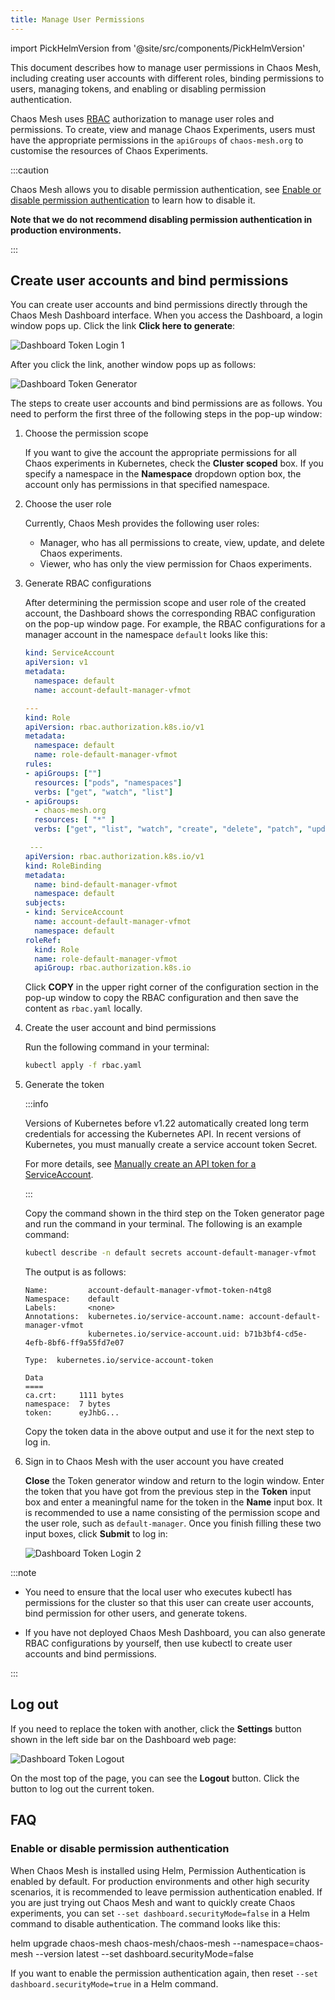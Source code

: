```yaml
---
title: Manage User Permissions
---
```


import PickHelmVersion from '@site/src/components/PickHelmVersion'

This document describes how to manage user permissions in Chaos Mesh, including creating user accounts with different roles, binding permissions to users, managing tokens, and enabling or disabling permission authentication.

Chaos Mesh uses [RBAC](https://kubernetes.io/docs/reference/access-authn-authz/rbac/) authorization to manage user roles and permissions. To create, view and manage Chaos Experiments, users must have the appropriate permissions in the `apiGroups` of `chaos-mesh.org` to customise the resources of Chaos Experiments.

:::caution

Chaos Mesh allows you to disable permission authentication, see [Enable or disable permission authentication](#enable-or-disable-permission-authentication) to learn how to disable it.

**Note that we do not recommend disabling permission authentication in production environments.**

:::

## Create user accounts and bind permissions

You can create user accounts and bind permissions directly through the Chaos Mesh Dashboard interface. When you access the Dashboard, a login window pops up. Click the link **Click here to generate**:

![Dashboard Token Login 1](img/dashboard_login1.png)

After you click the link, another window pops up as follows:

![Dashboard Token Generator](img/token_helper.png)

The steps to create user accounts and bind permissions are as follows. You need to perform the first three of the following steps in the pop-up window:

1. Choose the permission scope

   If you want to give the account the appropriate permissions for all Chaos experiments in Kubernetes, check the **Cluster scoped** box. If you specify a namespace in the **Namespace** dropdown option box, the account only has permissions in that specified namespace.

2. Choose the user role

   Currently, Chaos Mesh provides the following user roles:

   - Manager, who has all permissions to create, view, update, and delete Chaos experiments.
   - Viewer, who has only the view permission for Chaos experiments.

3. Generate RBAC configurations

   After determining the permission scope and user role of the created account, the Dashboard shows the corresponding RBAC configuration on the pop-up window page. For example, the RBAC configurations for a manager account in the namespace `default` looks like this:

   ```yaml
   kind: ServiceAccount
   apiVersion: v1
   metadata:
     namespace: default
     name: account-default-manager-vfmot

   ---
   kind: Role
   apiVersion: rbac.authorization.k8s.io/v1
   metadata:
     namespace: default
     name: role-default-manager-vfmot
   rules:
   - apiGroups: [""]
     resources: ["pods", "namespaces"]
     verbs: ["get", "watch", "list"]
   - apiGroups:
     - chaos-mesh.org
     resources: [ "*" ]
     verbs: ["get", "list", "watch", "create", "delete", "patch", "update"]

    ---
   apiVersion: rbac.authorization.k8s.io/v1
   kind: RoleBinding
   metadata:
     name: bind-default-manager-vfmot
     namespace: default
   subjects:
   - kind: ServiceAccount
     name: account-default-manager-vfmot
     namespace: default
   roleRef:
     kind: Role
     name: role-default-manager-vfmot
     apiGroup: rbac.authorization.k8s.io
   ```

   Click **COPY** in the upper right corner of the configuration section in the pop-up window to copy the RBAC configuration and then save the content as `rbac.yaml` locally.

4. Create the user account and bind permissions

   Run the following command in your terminal:

   ```bash
   kubectl apply -f rbac.yaml
   ```

5. Generate the token

   :::info

   Versions of Kubernetes before v1.22 automatically created long term credentials for accessing the Kubernetes API. In recent versions of Kubernetes, you must manually create a service account token Secret.

   For more details, see [Manually create an API token for a ServiceAccount](https://kubernetes.io/docs/tasks/configure-pod-container/configure-service-account/#manually-create-an-api-token-for-a-serviceaccount).

   :::

   Copy the command shown in the third step on the Token generator page and run the command in your terminal. The following is an example command:

   ```bash
   kubectl describe -n default secrets account-default-manager-vfmot
   ```

   The output is as follows:

   ```log
   Name:         account-default-manager-vfmot-token-n4tg8
   Namespace:    default
   Labels:       <none>
   Annotations:  kubernetes.io/service-account.name: account-default-manager-vfmot
                 kubernetes.io/service-account.uid: b71b3bf4-cd5e-4efb-8bf6-ff9a55fd7e07

   Type:  kubernetes.io/service-account-token

   Data
   ====
   ca.crt:     1111 bytes
   namespace:  7 bytes
   token:      eyJhbG...
   ```

   Copy the token data in the above output and use it for the next step to log in.

6. Sign in to Chaos Mesh with the user account you have created

   **Close** the Token generator window and return to the login window. Enter the token that you have got from the previous step in the **Token** input box and enter a meaningful name for the token in the **Name** input box. It is recommended to use a name consisting of the permission scope and the user role, such as `default-manager`. Once you finish filling these two input boxes, click **Submit** to log in:

   ![Dashboard Token Login 2](img/dashboard_login2.png)

:::note

- You need to ensure that the local user who executes kubectl has permissions for the cluster so that this user can create user accounts, bind permission for other users, and generate tokens.

- If you have not deployed Chaos Mesh Dashboard, you can also generate RBAC configurations by yourself, then use kubectl to create user accounts and bind permissions.

:::

## Log out

If you need to replace the token with another, click the **Settings** button shown in the left side bar on the Dashboard web page:

![Dashboard Token Logout](img/token_logout.png)

On the most top of the page, you can see the **Logout** button. Click the button to log out the current token.

## FAQ

### Enable or disable permission authentication

When Chaos Mesh is installed using Helm, Permission Authentication is enabled by default. For production environments and other high security scenarios, it is recommended to leave permission authentication enabled. If you are just trying out Chaos Mesh and want to quickly create Chaos experiments, you can set `--set dashboard.securityMode=false` in a Helm command to disable authentication. The command looks like this:

<PickHelmVersion>
helm upgrade chaos-mesh chaos-mesh/chaos-mesh --namespace=chaos-mesh --version latest --set dashboard.securityMode=false
</PickHelmVersion>

If you want to enable the permission authentication again, then reset `--set dashboard.securityMode=true` in a Helm command.
